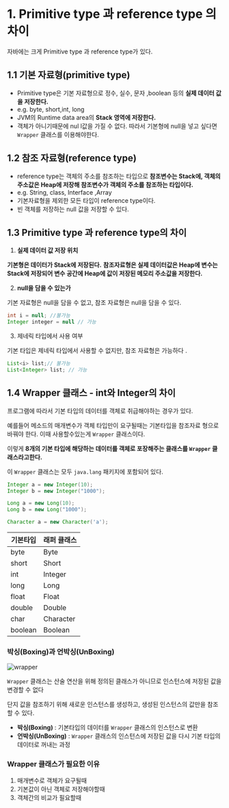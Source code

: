 # 1. Primitive type 과 reference type 의 차이 

자바에는 크게 Primitive type 과 reference type가 있다.

## 1.1 기본 자료형(primitive type)

- Primitive type은 기본 자료형으로 정수, 실수, 문자 ,boolean 등의 **실제 데이터 값을 저장한다.**
- e.g. byte, short,int, long
- JVM의 Runtime data area의 **Stack 영역에 저장한다.**
- 객체가 아니기때문에 nul l값을 가질 수 없다.  따라서 기본형에 null을 넣고 싶다면 `Wrapper` 클래스를 이용해야한다.

## 1.2 참조 자료형(reference type)

- reference type는 객체의 주소를 참조하는 타입으로 **참조변수는 Stack에, 객체의 주소값은 Heap에 저장해 참조변수가 객체의 주소를 참조하는 타입이다.**
- e.g. String, class, Interface ,Array
- 기본자료형을 제외한 모든 타입이 reference type이다.
- 빈 객체를 저장하는 null 값을 저장할 수 있다.

## 1.3 Primitive type 과 reference type의 차이

1. **실제 데이터 값 저장 위치**

**기본형은 데이터가 Stack에  저장된다.**
**참조자료형은 실제 데이터값은 Heap에 변수는 Stack에 저장되어 변수 공간에 Heap에 값이 저장된 메모리 주소값을 저장한다.**

2. **null을 담을 수 있는가**

기본 자료형은 null을 담을 수 없고, 참조 자료형은 null을 담을 수 있다.

```java
int i = null; //불가능
Integer integer = null // 가능
```

3. 제네릭 타입에서 사용 여부

기본 타입은 제네릭 타입에서 사용할 수 없지만, 참조 자료형은 가능하다 .

```java
List<i> list;// 불가능
List<Integer> list; // 가능
```

## 1.4 Wrapper 클래스 - int와 Integer의 차이

프로그램에 따라서 기본 타입의 데이터를 객체로 취급해야하는 경우가 있다.

예를들어 메소드의 매개변수가 객체 타입만이 요구될때는 기본타입을 참조자료 형으로 바꿔야 한다.  이때 사용할수있는게   `Wrapper` 클래스이다.

이렇게 **8개의 기본 타입에 해당하는 데이터를 객체로 포장해주는 클래스를  `Wrapper` 클래스라고한다.**

이  `Wrapper` 클래스는 모두 `java.lang` 패키지에 포함되어 있다.

```java
Integer a = new Integer(10);
Integer b = new Integer("1000");

Long a = new Long(10);
Long b = new Long("1000");

Character a = new Character('a');
```

| 기본타입 | 래퍼 클래스  |
| --- | --- |
| byte | Byte |
| short | Short |
| int | Integer |
| long | Long |
| float | Float |
| double | Double |
| char | Character |
| boolean | Boolean |

### 박싱(Boxing)과 언박싱(UnBoxing)

![wrapper](https://github.com/princenim/TIL/assets/59499600/1e7d28e5-7a36-4951-a438-acdcac8ec436)


`Wrapper` 클래스는 산술 연산을 위해 정의된 클래스가 아니므로 인스턴스에 저장된 값을 변경할 수 없다

단지 값을 참조하기 위해 새로운 인스턴스를 생성하고, 생성된 인스턴스의 값만을 참조할 수 있다.

- **박싱(Boxing)** : 기본타입의 데이터를 `Wrapper` 클래스의 인스턴스로 변환
- **언박싱(UnBoxing)** : `Wrapper` 클래스의 인스턴스에 저장된 값을 다시 기본 타입의 데이터로 꺼내는 과정

### Wrapper 클래스가 필요한 이유

1. 매개변수로 객체가 요구될때
2. 기본값이 아닌 객체로 저장해야할때
3. 객체간의 비교가 필요할때